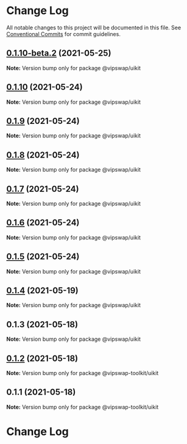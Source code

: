 # Change Log

All notable changes to this project will be documented in this file.
See [Conventional Commits](https://conventionalcommits.org) for commit guidelines.

## [0.1.10-beta.2](https://github.com/VipSwap/vipswap-toolkit/tree/master/packages/uikit/compare/@vipswap/uikit@0.1.10...@vipswap/uikit@0.1.10-beta.2) (2021-05-25)

**Note:** Version bump only for package @vipswap/uikit





## [0.1.10](https://github.com/VipSwap/vipswap-toolkit/tree/master/packages/uikit/compare/@vipswap/uikit@0.1.9...@vipswap/uikit@0.1.10) (2021-05-24)

**Note:** Version bump only for package @vipswap/uikit





## [0.1.9](https://github.com/VipSwap/vipswap-toolkit/tree/master/packages/uikit/compare/@vipswap/uikit@0.1.8...@vipswap/uikit@0.1.9) (2021-05-24)

**Note:** Version bump only for package @vipswap/uikit





## [0.1.8](https://github.com/VipSwap/vipswap-toolkit/tree/master/packages/uikit/compare/@vipswap/uikit@0.1.7...@vipswap/uikit@0.1.8) (2021-05-24)

**Note:** Version bump only for package @vipswap/uikit





## [0.1.7](https://github.com/VipSwap/vipswap-toolkit/tree/master/packages/uikit/compare/@vipswap/uikit@0.1.6...@vipswap/uikit@0.1.7) (2021-05-24)

**Note:** Version bump only for package @vipswap/uikit





## [0.1.6](https://github.com/VipSwap/vipswap-toolkit/tree/master/packages/uikit/compare/@vipswap/uikit@0.1.5...@vipswap/uikit@0.1.6) (2021-05-24)

**Note:** Version bump only for package @vipswap/uikit





## [0.1.5](https://github.com/VipSwap/vipswap-toolkit/tree/master/packages/uikit/compare/@vipswap/uikit@0.1.4...@vipswap/uikit@0.1.5) (2021-05-24)

**Note:** Version bump only for package @vipswap/uikit





## [0.1.4](https://github.com/VipSwap/vipswap-toolkit/tree/master/packages/uikit/compare/@vipswap/uikit@0.1.3...@vipswap/uikit@0.1.4) (2021-05-19)

**Note:** Version bump only for package @vipswap/uikit





## 0.1.3 (2021-05-18)

**Note:** Version bump only for package @vipswap/uikit





## [0.1.2](https://github.com/VipSwap/vipswap-toolkit/tree/master/packages/uikit/compare/@vipswap-toolkit/uikit@0.1.1...@vipswap-toolkit/uikit@0.1.2) (2021-05-18)

**Note:** Version bump only for package @vipswap-toolkit/uikit





## 0.1.1 (2021-05-18)

**Note:** Version bump only for package @vipswap-toolkit/uikit





# Change Log

